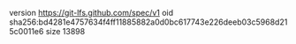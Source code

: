 version https://git-lfs.github.com/spec/v1
oid sha256:bd4281e4757634f4ff11885882a0d0bc617743e226deeb03c5968d215c0011e6
size 13898
